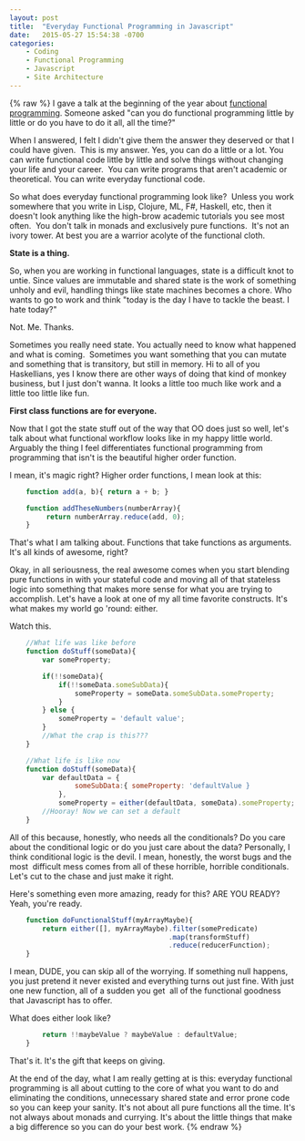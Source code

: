 ```yaml
---
layout: post
title:  "Everyday Functional Programming in Javascript"
date:   2015-05-27 15:54:38 -0700
categories:
    - Coding
    - Functional Programming
    - Javascript
    - Site Architecture
---
```

{% raw %}
I gave a talk at the beginning of the year about <a href="http://www.chrisstead.net/presentations/functionaljs/#/1" target="_blank">functional programming</a>. Someone asked "can you do functional programming little by little or do you have to do it all, all the time?"

When I answered, I felt I didn't give them the answer they deserved or that I could have given.  This is my answer. Yes, you can do a little or a lot. You can write functional code little by little and solve things without changing your life and your career.  You can write programs that aren't academic or theoretical. You can write everyday functional code.

So what does everyday functional programming look like?  Unless you work somewhere that you write in Lisp, Clojure, ML, F#, Haskell, etc, then it doesn't look anything like the high-brow academic tutorials you see most often.  You don't talk in monads and exclusively pure functions.  It's not an ivory tower. At best you are a warrior acolyte of the functional cloth.

<strong>State is a thing.</strong>

So, when you are working in functional languages, state is a difficult knot to untie. Since values are immutable and shared state is the work of something unholy and evil, handling things like state machines becomes a chore. Who wants to go to work and think "today is the day I have to tackle the beast. I hate today?"

Not. Me. Thanks.

Sometimes you really need state. You actually need to know what happened and what is coming.  Sometimes you want something that you can mutate and something that is transitory, but still in memory. Hi to all of you Haskellians, yes I know there are other ways of doing that kind of monkey business, but I just don't wanna. It looks a little too much like work and a little too little like fun.

<strong>First class functions are for everyone.</strong>

Now that I got the state stuff out of the way that OO does just so well, let's talk about what functional workflow looks like in my happy little world. Arguably the thing I feel differentiates functional programming from programming that isn't is the beautiful higher order function.

I mean, it's magic right? Higher order functions, I mean look at this:
```javascript    
    function add(a, b){ return a + b; }

    function addTheseNumbers(numberArray){
         return numberArray.reduce(add, 0);
    }

```
That's what I am talking about. Functions that take functions as arguments. It's all kinds of awesome, right?

Okay, in all seriousness, the real awesome comes when you start blending pure functions in with your stateful code and moving all of that stateless logic into something that makes more sense for what you are trying to accomplish. Let's have a look at one of my all time favorite constructs. It's what makes my world go 'round: either.

Watch this.
```javascript    
    //What life was like before
    function doStuff(someData){
        var someProperty;

        if(!!someData){
            if(!!someData.someSubData){
                someProperty = someData.someSubData.someProperty;
            }
        } else {
            someProperty = 'default value';
        }
        //What the crap is this???
    }

    //What life is like now
    function doStuff(someData){
        var defaultData = {
                someSubData:{ someProperty: 'defaultValue }
            },
            someProperty = either(defaultData, someData).someProperty;
        //Hooray! Now we can set a default
    }

```
All of this because, honestly, who needs all the conditionals? Do you care about the conditional logic or do you just care about the data? Personally, I think conditional logic is the devil. I mean, honestly, the worst bugs and the most  difficult mess comes from all of these horrible, horrible conditionals. Let's cut to the chase and just make it right.

Here's something even more amazing, ready for this? ARE YOU READY? Yeah, you're ready.
```javascript    //I mean, it MIGHT be an array or it might just be null. Who knows, right?
    function doFunctionalStuff(myArrayMaybe){
        return either([], myArrayMaybe).filter(somePredicate)
                                       .map(transformStuff)
                                       .reduce(reducerFunction);
    }

```
I mean, DUDE, you can skip all of the worrying. If something null happens, you just pretend it never existed and everything turns out just fine. With just one new function, all of a sudden you get  all of the functional goodness that Javascript has to offer.

What does either look like?
```javascript    function either(defaultValue, maybeValue){
        return !!maybeValue ? maybeValue : defaultValue;
    }

```
That's it. It's the gift that keeps on giving.

At the end of the day, what I am really getting at is this: everyday functional programming is all about cutting to the core of what you want to do and eliminating the conditions, unnecessary shared state and error prone code so you can keep your sanity. It's not about all pure functions all the time. It's not always about monads and currying. It's about the little things that make a big difference so you can do your best work.
{% endraw %}
    